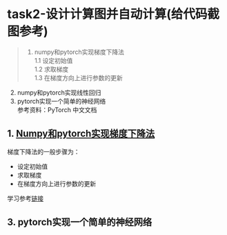 # task2-设计计算图并自动计算(给代码截图参考)

>1. numpy和pytorch实现梯度下降法  
1.1 设定初始值  
1.2 求取梯度  
1.3 在梯度方向上进行参数的更新
2. numpy和pytorch实现线性回归
3. pytorch实现一个简单的神经网络  
参考资料：PyTorch 中文文档

## 1. [Numpy和pytorch实现梯度下降法](https://github.com/zuiing/Pytorch/blob/master/Task2/%E7%AE%80%E5%8D%95%E6%A2%AF%E5%BA%A6%E4%B8%8B%E9%99%8D%E5%AE%9E%E7%8E%B0.ipynb)

梯度下降法的一般步骤为：

- 设定初始值
- 求取梯度
- 在梯度方向上进行参数的更新

学习参考[链接](https://www.jianshu.com/p/6d3261a90ecc)

## 3. pytorch实现一个简单的神经网络
